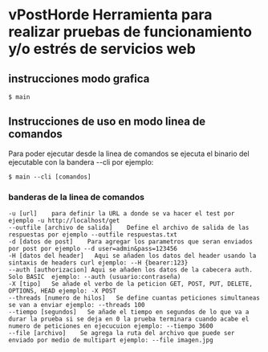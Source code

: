 # vPostHorde Herramienta para realizar pruebas de funcionamiento y/o estrés de servicios web

## instrucciones modo grafica


```
$ main
```

## Instrucciones de uso en modo linea de comandos

Para poder ejecutar desde la linea de comandos se ejecuta el binario del ejecutable con la bandera --cli por ejemplo:

```
$ main --cli [comandos]
```

### banderas de la linea de comandos

```
-u [url]    para definir la URL a donde se va hacer el test por ejemplo -u http://localhost/get
--outfile [archivo de salida]    Define el archivo de salida de las respuestas por ejemplo --outfile respuestas.txt
-d [datos de post]    Para agregar los parametros que seran enviados por post por ejemplo --d user=admin&pass=123456
-H [datos del header]   Aqui se añaden los datos del header usando la sintaxis de headers curl ejemplo: --H {bearer:123}
--auth [authorizacion] Aqui se añaden los datos de la cabecera auth. Solo BASIC  ejemplo: --auth (usuario:contraseña)
-X [tipo]   Se añade el verbo de la peticion GET, POST, PUT, DELETE, OPTIONS, HEAD ejemplo: -X POST
--threads [numero de hilos]   Se define cuantas peticiones simultaneas se van a enviar ejemplo: --threads 100
--tiempo [segundos]   Se añade el tiempo en segundos de lo que va a durar la prueba si se deja en 0 la prueba terminara cuando acabe el numero de peticiones en ejecucuion ejemplo: --tiempo 3600
--file [archivo]    Se agrega la ruta del archivo que puede ser enviado por medio de multipart ejemplo: --file imagen.jpg 
```
